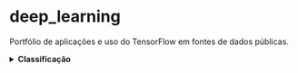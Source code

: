 # deep_learning
Portfólio de aplicações e uso do TensorFlow em fontes de dados públicas.

<details>
  <summary><b>Classificação</b></summary>  
  <p>

**Indentificação de espécie de pinguins através das características**<br/>
**TensorFlow**<br/>
[analise_pinguins_deep.ipynb](analise_pinguins_deep.ipynb)<br/>

</details>
